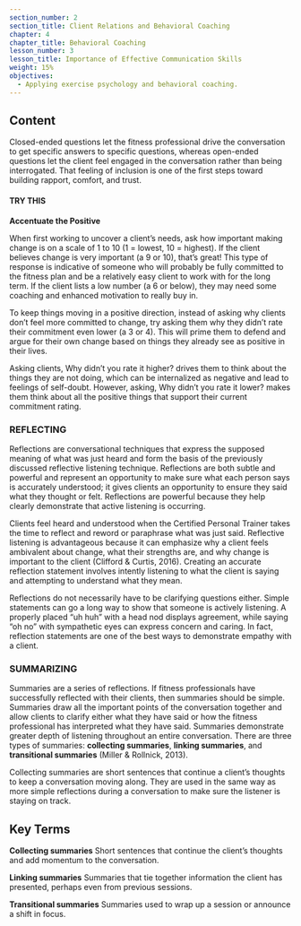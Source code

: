 ```yaml
---
section_number: 2
section_title: Client Relations and Behavioral Coaching
chapter: 4
chapter_title: Behavioral Coaching
lesson_number: 3
lesson_title: Importance of Effective Communication Skills
weight: 15%
objectives:
  - Applying exercise psychology and behavioral coaching.
---
```


## Content
Closed-ended questions let the fitness professional drive the conversation to get specific answers to specific questions, whereas open-ended questions let the client feel engaged in the conversation rather than being interrogated. That feeling of inclusion is one of the first steps toward building rapport, comfort, and trust.

#### TRY THIS

**Accentuate the Positive**

When first working to uncover a client’s needs, ask how important making change is on a scale of 1 to 10 (1 = lowest, 10 = highest). If the client believes change is very important (a 9 or 10), that’s great! This type of response is indicative of someone who will probably be fully committed to the fitness plan and be a relatively easy client to work with for the long term. If the client lists a low number (a 6 or below), they may need some coaching and enhanced motivation to really buy in.

To keep things moving in a positive direction, instead of asking why clients don’t feel more committed to change, try asking them why they didn’t rate their commitment even lower (a 3 or 4). This will prime them to defend and argue for their own change based on things they already see as positive in their lives.

Asking clients, Why didn’t you rate it higher? drives them to think about the things they are not doing, which can be internalized as negative and lead to feelings of self-doubt. However, asking, Why didn’t you rate it lower? makes them think about all the positive things that support their current commitment rating.

### REFLECTING

Reflections are conversational techniques that express the supposed meaning of what was just heard and form the basis of the previously discussed reflective listening technique. Reflections are both subtle and powerful and represent an opportunity to make sure what each person says is accurately understood; it gives clients an opportunity to ensure they said what they thought or felt. Reflections are powerful because they help clearly demonstrate that active listening is occurring.

Clients feel heard and understood when the Certified Personal Trainer takes the time to reflect and reword or paraphrase what was just said. Reflective listening is advantageous because it can emphasize why a client feels ambivalent about change, what their strengths are, and why change is important to the client (Clifford & Curtis, 2016). Creating an accurate reflection statement involves intently listening to what the client is saying and attempting to understand what they mean.

Reflections do not necessarily have to be clarifying questions either. Simple statements can go a long way to show that someone is actively listening. A properly placed “uh huh” with a head nod displays agreement, while saying “oh no” with sympathetic eyes can express concern and caring. In fact, reflection statements are one of the best ways to demonstrate empathy with a client.

### SUMMARIZING

Summaries are a series of reflections. If fitness professionals have successfully reflected with their clients, then summaries should be simple. Summaries draw all the important points of the conversation together and allow clients to clarify either what they have said or how the fitness professional has interpreted what they have said. Summaries demonstrate greater depth of listening throughout an entire conversation. There are three types of summaries: **collecting summaries**, **linking summaries**, and **transitional summaries** (Miller & Rollnick, 2013).

Collecting summaries are short sentences that continue a client’s thoughts to keep a conversation moving along. They are used in the same way as more simple reflections during a conversation to make sure the listener is staying on track.

## Key Terms

**Collecting summaries**
Short sentences that continue the client’s thoughts and add momentum to the conversation.

**Linking summaries**
Summaries that tie together information the client has presented, perhaps even from previous sessions.

**Transitional summaries**
Summaries used to wrap up a session or announce a shift in focus.